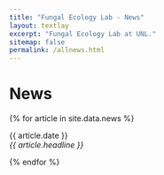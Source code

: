 ```yaml
---
title: "Fungal Ecology Lab - News"
layout: textlay
excerpt: "Fungal Ecology Lab at UNL."
sitemap: false
permalink: /allnews.html
---
```


# News

{% for article in site.data.news %}
<p>{{ article.date }} <br>
<em>{{ article.headline }}</em></p>
{% endfor %}
